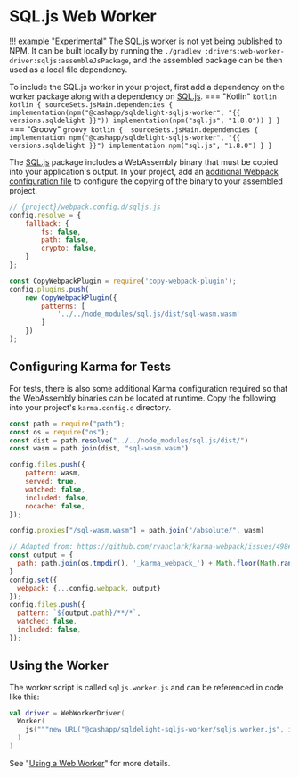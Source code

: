 # SQL.js Web Worker

!!! example "Experimental"
    The SQL.js worker is not yet being published to NPM. It can be built locally by running the
    `./gradlew :drivers:web-worker-driver:sqljs:assembleJsPackage`, and the assembled package can
    be then used as a local file dependency.

To include the SQL.js worker in your project, first add a dependency on the worker package along with a dependency on [SQL.js].
=== "Kotlin"
    ```kotlin
    kotlin {
      sourceSets.jsMain.dependencies {
        implementation(npm("@cashapp/sqldelight-sqljs-worker", "{{ versions.sqldelight }}"))
        implementation(npm("sql.js", "1.8.0"))
      }
    }
    ```
=== "Groovy"
    ```groovy
    kotlin { 
      sourceSets.jsMain.dependencies {
        implementation npm("@cashapp/sqldelight-sqljs-worker", "{{ versions.sqldelight }}")
        implementation npm("sql.js", "1.8.0")
      }
    }
    ```

The [SQL.js] package includes a WebAssembly binary that must be copied into your application's output.
In your project, add an [additional Webpack configuration file](https://kotlinlang.org/docs/js-project-setup.html#webpack-configuration-file)
to configure the copying of the binary to your assembled project.

```js title="webpack.config.d/sqljs-config.js"
// {project}/webpack.config.d/sqljs.js
config.resolve = {
    fallback: {
        fs: false,
        path: false,
        crypto: false,
    }
};

const CopyWebpackPlugin = require('copy-webpack-plugin');
config.plugins.push(
    new CopyWebpackPlugin({
        patterns: [
            '../../node_modules/sql.js/dist/sql-wasm.wasm'
        ]
    })
);
```

## Configuring Karma for Tests

For tests, there is also some additional Karma configuration required so that the WebAssembly binaries can
be located at runtime. Copy the following into your project's `karma.config.d` directory.

```js title="karma.config.d/sqljs-config.js"
const path = require("path");
const os = require("os");
const dist = path.resolve("../../node_modules/sql.js/dist/")
const wasm = path.join(dist, "sql-wasm.wasm")

config.files.push({
    pattern: wasm,
    served: true,
    watched: false,
    included: false,
    nocache: false,
});

config.proxies["/sql-wasm.wasm"] = path.join("/absolute/", wasm)

// Adapted from: https://github.com/ryanclark/karma-webpack/issues/498#issuecomment-790040818
const output = {
  path: path.join(os.tmpdir(), '_karma_webpack_') + Math.floor(Math.random() * 1000000),
}
config.set({
  webpack: {...config.webpack, output}
});
config.files.push({
  pattern: `${output.path}/**/*`,
  watched: false,
  included: false,
});
```

## Using the Worker

The worker script is called `sqljs.worker.js` and can be referenced in code like this:

```kotlin
val driver = WebWorkerDriver(
  Worker(
    js("""new URL("@cashapp/sqldelight-sqljs-worker/sqljs.worker.js", import.meta.url)""")
  )
)
```

See "[Using a Web Worker](index.md#using-a-web-worker)" for more details.

[SQL.js]: https://github.com/sql-js/sql.js/
